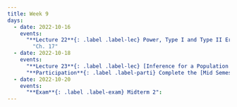 ```yaml
---
title: Week 9
days:
  - date: 2022-10-16
    events:
      "**Lecture 22**{: .label .label-lec} Power, Type I and Type II Error, Sample Size Cont. [(Recording)](https://edstem.org/us/courses/44261/discussion/3941539#:~:text=https%3A//kaltura.berkeley.edu/channel/PH142%2BFall%2B2023/324651512/subscribe)":
        "Ch. 17"
  - date: 2022-10-18
    events:
      "**Lecture 23**{: .label .label-lec} [Inference for a Population Mean with Unknown Standard Deviation](https://ph142-ucb.github.io/fa23/src/lec/Lec-23_Inference-population-mean.pdf) [(Recording)](https://edstem.org/us/courses/44261/discussion/3941539#:~:text=https%3A//kaltura.berkeley.edu/channel/PH142%2BFall%2B2023/324651512/subscribe) ":
      "**Participation**{: .label .label-parti} Complete the [Mid Semester Feedback Survey](https://forms.gle/CwadVBRW6f6T3fJw6) ":
  - date: 2022-10-20
    events:
      "**Exam**{: .label .label-exam} Midterm 2":
---
```

